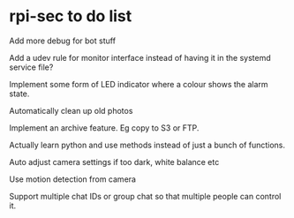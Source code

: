 # rpi-sec to do list

Add more debug for bot stuff

Add a udev rule for monitor interface instead of having it in the systemd service file?

Implement some form of LED indicator where a colour shows the alarm state.

Automatically clean up old photos

Implement an archive feature. Eg copy to S3 or FTP.

Actually learn python and use methods instead of just a bunch of functions.

Auto adjust camera settings if too dark, white balance etc

Use motion detection from camera

Support multiple chat IDs or group chat so that multiple people can control it.
